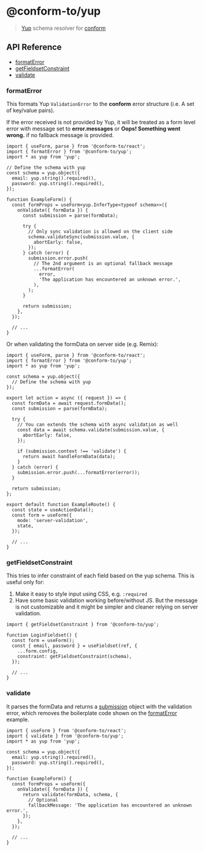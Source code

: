 # @conform-to/yup

> [Yup](https://github.com/jquense/yup) schema resolver for [conform](https://github.com/edmundhung/conform)

<!-- aside -->

## API Reference

- [formatError](#formatError)
- [getFieldsetConstraint](#getfieldsetconstraint)
- [validate](#validate)

<!-- /aside -->

### formatError

This formats Yup `ValidationError` to the **conform** error structure (i.e. A set of key/value pairs).

If the error received is not provided by Yup, it will be treated as a form level error with message set to **error.messages** or **Oops! Something went wrong.** if no fallback message is provided.

```tsx
import { useForm, parse } from '@conform-to/react';
import { formatError } from '@conform-to/yup';
import * as yup from 'yup';

// Define the schema with yup
const schema = yup.object({
  email: yup.string().required(),
  password: yup.string().required(),
});

function ExampleForm() {
  const formProps = useForm<yup.InferType<typeof schema>>({
    onValidate({ formData }) {
      const submission = parse(formData);

      try {
        // Only sync validation is allowed on the client side
        schema.validateSync(submission.value, {
          abortEarly: false,
        });
      } catch (error) {
        submission.error.push(
          // The 2nd argument is an optional fallback message
          ...formatError(
            error,
            'The application has encountered an unknown error.',
          ),
        );
      }

      return submission;
    },
  });

  // ...
}
```

Or when validating the formData on server side (e.g. Remix):

```tsx
import { useForm, parse } from '@conform-to/react';
import { formatError } from '@conform-to/yup';
import * as yup from 'yup';

const schema = yup.object({
  // Define the schema with yup
});

export let action = async ({ request }) => {
  const formData = await request.formData();
  const submission = parse(formData);

  try {
    // You can extends the schema with async validation as well
    const data = await schema.validate(submission.value, {
      abortEarly: false,
    });

    if (submission.context !== 'validate') {
      return await handleFormData(data);
    }
  } catch (error) {
    submission.error.push(...formatError(error));
  }

  return submission;
};

export default function ExampleRoute() {
  const state = useActionData();
  const form = useForm({
    mode: 'server-validation',
    state,
  });

  // ...
}
```

### getFieldsetConstraint

This tries to infer constraint of each field based on the yup schema. This is useful only for:

1. Make it easy to style input using CSS, e.g. `:required`
2. Have some basic validation working before/without JS. But the message is not customizable and it might be simpler and cleaner relying on server validation.

```tsx
import { getFieldsetConstraint } from '@conform-to/yup';

function LoginFieldset() {
  const form = useForm();
  const { email, password } = useFieldset(ref, {
    ...form.config,
    constraint: getFieldsetConstraint(schema),
  });

  // ...
}
```

### validate

It parses the formData and returns a [submission](/docs/submission.md) object with the validation error, which removes the boilerplate code shown on the [formatError](#formaterror) example.

```tsx
import { useForm } from '@conform-to/react';
import { validate } from '@conform-to/yup';
import * as yup from 'yup';

const schema = yup.object({
  email: yup.string().required(),
  password: yup.string().required(),
});

function ExampleForm() {
  const formProps = useForm({
    onValidate({ formData }) {
      return validate(formData, schema, {
        // Optional
        fallbackMessage: 'The application has encountered an unknown error.',
      });
    },
  });

  // ...
}
```
